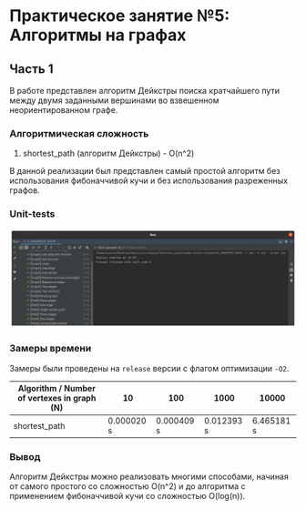 # Практическое занятие №5: Алгоритмы на графах

## Часть 1

В работе представлен алгоритм Дейкстры поиска кратчайшего пути между двумя заданными вершинами во взвешенном 
неориентированном графе. 

### Алгоритмическая сложность

1. shortest_path (алгоритм Дейкстры) - O(n^2)

В данной реализации был представлен самый простой алгоритм без использования фибоначчивой кучи и без использования
разреженных графов.

### Unit-tests

![tests](./images/unit_tests.png)

### Замеры времени

Замеры были проведены на `release` версии с флагом оптимизации `-O2`.

| Algorithm / Number of vertexes in graph (N) | 10         | 100        | 1000       | 10000      |
|---------------------------------------------|------------|------------|------------|------------|
| shortest_path                               | 0.000020 s | 0.000409 s | 0.012393 s | 6.465181 s |

### Вывод

Алгоритм Дейкстры можно реализовать многими способами, начиная от самого простого со сложностью O(n^2) и до
алгоритма с применением фибоначчивой кучи со сложностью O(log(n)).